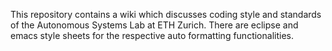 This repository contains a wiki which discusses coding style and standards of the
Autonomous Systems Lab at ETH Zurich. There are eclipse and emacs style sheets for
the respective auto formatting functionalities.
